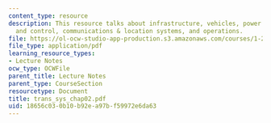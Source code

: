 ```yaml
---
content_type: resource
description: This resource talks about infrastructure, vehicles, power systems, fuel
  and control, communications & location systems, and operations.
file: https://ol-ocw-studio-app-production.s3.amazonaws.com/courses/1-221j-transportation-systems-fall-2004/18656c030b10b92ea97bf59972e6da63_trans_sys_chap02.pdf
file_type: application/pdf
learning_resource_types:
- Lecture Notes
ocw_type: OCWFile
parent_title: Lecture Notes
parent_type: CourseSection
resourcetype: Document
title: trans_sys_chap02.pdf
uid: 18656c03-0b10-b92e-a97b-f59972e6da63
---
```

